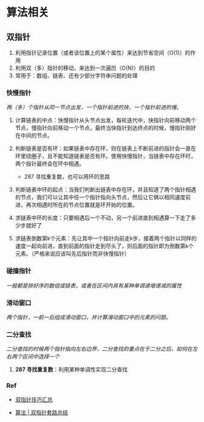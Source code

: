 # 算法相关

## 双指针

1. 利用指针记录位置（或者该位置上的某个属性）来达到节省空间（O(1)）的作用
2. 利用双（多）指针的移动，来达到一次遍历（O(N)）的目的
3. 常用于：数组、链表、还有少部分字符串问题的处理

### 快慢指针

*两（多）个指针从同一节点出发，一个指针前进的快，一个指针前进的慢。*

1. 计算链表的中点：快慢指针从头节点出发，每轮迭代中，快指针向前移动两个节点，慢指针向前移动一个节点，最终当快指针到达终点的时候，慢指针刚好在中间的节点。

2. 判断链表是否有环：如果链表中存在环，则在链表上不断前进的指针会一直在环里绕圈子，且不能知道链表是否有环。使用快慢指针，当链表中存在环时，两个指针最终会在环中相遇。
   * 287 寻找重复数，也可以用环的思路

3. 判断链表中环的起点：当我们判断出链表中存在环，并且知道了两个指针相遇的节点，我们可以让其中任一个指针指向头节点，然后让它俩以相同速度前进，再次相遇时所在的节点位置就是环开始的位置。
   
4. 求链表中环的长度：只要相遇后一个不动，另一个前进直到相遇算一下走了多少步就好了

5. 求链表倒数第k个元素：先让其中一个指针向前走k步，接着两个指针以同样的速度一起向前进，直到前面的指针走到尽头了，则后面的指针即为倒数第k个元素。（严格来说应该叫先后指针而非快慢指针）

### 碰撞指针

*一般都是排好序的数组或链表，或者在区间内具有某种单调递增递减的属性*

### 滑动窗口

*两个指针，一前一后组成滑动窗口，并计算滑动窗口中的元素的问题。*

### 二分查找

*二分查找的时候两个指针指向左右边界，二分查找的重点在于二分之后，如何在左右两个区间中选择一个*

1. **287 寻找重复数**：利用某种单调性实现二分查找

### Ref

* [双指针技巧汇总](https://www.cnblogs.com/kyoner/p/11087755.html)

* [算法 | 双指针套路总结](https://zhuanlan.zhihu.com/p/95747836)